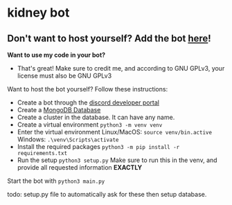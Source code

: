 # kidney bot

## Don't want to host yourself? Add the bot [here](https://discord.com/oauth2/authorize?client_id=870379086487363605&permissions=8&scope=applications.commands%20bot)!

**Want to use my code in your bot?**
- That's great! Make sure to credit me, and according to GNU GPLv3, your license must also be GNU GPLv3

Want to host the bot yourself? Follow these instructions:

- Create a bot through the [discord developer portal](https://discord.com/developers/applications)
- Create a [MongoDB Database](https://www.mongodb.com/)
- Create a cluster in the database. It can have any name.
- Create a virtual environment `python3 -m venv venv`
- Enter the virtual environment Linux/MacOS: `source venv/bin.active` Windows: `.\venv\Scripts\activate`
- Install the required packages `python3 -m pip install -r requirements.txt`
- Run the setup `python3 setup.py` Make sure to run this in the venv, and provide all requested information **EXACTLY**

Start the bot with `python3 main.py`

todo: setup.py file to automatically ask for these then setup database.
